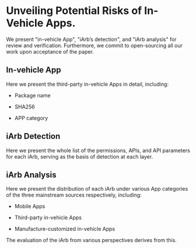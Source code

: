 # Unveiling Potential Risks of In-Vehicle Apps.

We present "in-vehicle App", "iArb’s detection", and "iArb analysis" for review and verification. Furthermore, we commit to open-sourcing all our work upon acceptance of the paper.

## In-vehicle App

Here we present the third-party in-vehicle Apps in detail, including:

* Package name

* SHA256

* APP category

## iArb Detection

Here we present the whole list of the permissions, APIs, and API parameters for each iArb, serving as the basis of detection at each layer. 

## iArb Analysis

Here we present the distribution of each iArb under various App categories of the three mainstream sources respectively, including: 

* Mobile Apps

* Third-party in-vehicle Apps

* Manufacture-customized in-vehicle Apps

The evaluation of the iArb from various perspectives derives from this.

